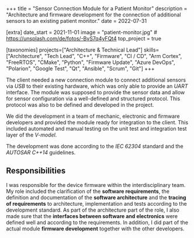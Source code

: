 +++
title = "Sensor Connection Module for a Patient Monitor"
description = "Architecture and firmware development for the connection of additional sensors to an existing patient monitor."
date = 2022-07-31

[extra]
date_start = 2021-11-01
image = "patient-monitor.jpg" # https://unsplash.com/de/fotos/-BvS7q4yFQt4
top_project = true

[taxonomies]
projects=["Architecture & Technical Lead"]
skills=["Architecture", "Tech Lead", "C++", "Firmware",  "CI / CD", "Arm Cortex", "FreeRTOS", "CMake", "Python", "Firmware Update", "Azure DevOps", "Polarion", "Google Test", "Qt", "Ansible", "Scrum", "Git"]
+++

The client needed a new connection module to connect additional sensors via *USB* to their existing hardware, which was only able to provide an *UART* interface. The module was supposed to provide the sensor data and allow for sensor configuration via a well-defined and structured protocol. This protocol was also to be defined and developed in the project.

We did the development in a team of mechanic, electronic and firmware developers and provided the module ready for integration to the client. This included automated and manual testing on the unit test and integration test layer of the *V-model*.

The development was done according to the *IEC 62304* standard and the *AUTOSAR C++14* guidelines.

## Responsibilities

I was responsible for the device firmware within the interdisciplinary team. My role included the clarification of the **software requirements**, the definition and documentation of the **software architecture** and the **tracing of requirements** to architecture, implementation and tests according to the development standard. As part of the architecture part of the role, I also made sure that the **interfaces between software and electronics** were defined well and according to the requirements. In addition, I did part of the actual module **firmware development** together with the other developers.
